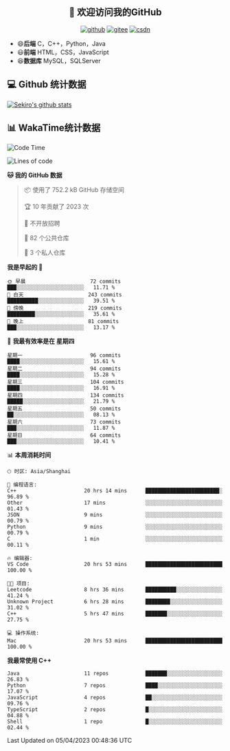 <h2 align="center">👋 欢迎访问我的GitHub</h2>
<p align="center">
  <a href="https://666wxy666.github.io/"><img src="https://img.shields.io/badge/GitHub-24292e" alt="github"></a>
  <a href="https://gitee.com/wxy_666"><img src="https://img.shields.io/badge/Gitee-fe7300" alt="gitee"></a>
  <a href="https://blog.csdn.net/WXY_666"><img src="https://img.shields.io/badge/CSDN-cf000e" alt="csdn"></a>
</p>

- 😄**后端** C，C++，Python，Java
- 😃**前端** HTML，CSS，JavaScript
- 😆**数据库** MySQL，SQLServer

## 💻 Github 统计数据
[![Sekiro's github stats](https://github-readme-stats.vercel.app/api?username=666WXY666)](https://666wxy666.github.io/)

## 📊 WakaTime统计数据

<!--START_SECTION:waka-->
![Code Time](http://img.shields.io/badge/Code%20Time-1%2C581%20hrs%2028%20mins-blue)

![Lines of code](https://img.shields.io/badge/%E4%BB%8E%E3%80%8CHello%20World%E3%80%8D%E8%B5%B7%E6%88%91%E5%B7%B2%E7%BB%8F%E5%86%99%E4%BA%86-5.6%20million%20%E8%A1%8C%E4%BB%A3%E7%A0%81-blue)

**🐱 我的 GitHub 数据** 

> 📦  使用了 752.2 kB GitHub 存储空间 
 > 
> 🏆 10 年贡献了 2023 次
 > 
> 🚫 不开放招聘
 > 
> 📜 82 个公共仓库 
 > 
> 🔑 3 个私人仓库 
 > 
**我是早起的 🐤** 

```text
🌞 早晨                     72 commits          ███░░░░░░░░░░░░░░░░░░░░░░   11.71 % 
🌆 白天                     243 commits         ██████████░░░░░░░░░░░░░░░   39.51 % 
🌃 傍晚                     219 commits         █████████░░░░░░░░░░░░░░░░   35.61 % 
🌙 晚上                     81 commits          ███░░░░░░░░░░░░░░░░░░░░░░   13.17 % 
```
📅 **我最有效率是在 星期四** 

```text
星期一                      96 commits          ████░░░░░░░░░░░░░░░░░░░░░   15.61 % 
星期二                      94 commits          ████░░░░░░░░░░░░░░░░░░░░░   15.28 % 
星期三                      104 commits         ████░░░░░░░░░░░░░░░░░░░░░   16.91 % 
星期四                      134 commits         █████░░░░░░░░░░░░░░░░░░░░   21.79 % 
星期五                      50 commits          ██░░░░░░░░░░░░░░░░░░░░░░░   08.13 % 
星期六                      73 commits          ███░░░░░░░░░░░░░░░░░░░░░░   11.87 % 
星期日                      64 commits          ███░░░░░░░░░░░░░░░░░░░░░░   10.41 % 
```


📊 **本周消耗时间** 

```text
🕑︎ 时区: Asia/Shanghai

💬 编程语言: 
C++                      20 hrs 14 mins      ████████████████████████░   96.89 % 
Other                    17 mins             ░░░░░░░░░░░░░░░░░░░░░░░░░   01.43 % 
JSON                     9 mins              ░░░░░░░░░░░░░░░░░░░░░░░░░   00.79 % 
Python                   9 mins              ░░░░░░░░░░░░░░░░░░░░░░░░░   00.79 % 
C                        1 min               ░░░░░░░░░░░░░░░░░░░░░░░░░   00.11 % 

🔥 编辑器: 
VS Code                  20 hrs 53 mins      █████████████████████████   100.00 % 

🐱‍💻 项目: 
Leetcode                 8 hrs 36 mins       ██████████░░░░░░░░░░░░░░░   41.24 % 
Unknown Project          6 hrs 28 mins       ████████░░░░░░░░░░░░░░░░░   31.02 % 
C++                      5 hrs 47 mins       ███████░░░░░░░░░░░░░░░░░░   27.75 % 

💻 操作系统: 
Mac                      20 hrs 53 mins      █████████████████████████   100.00 % 
```

**我最常使用 C++** 

```text
Java                     11 repos            ███████░░░░░░░░░░░░░░░░░░   26.83 % 
Python                   7 repos             ████░░░░░░░░░░░░░░░░░░░░░   17.07 % 
JavaScript               4 repos             ██░░░░░░░░░░░░░░░░░░░░░░░   09.76 % 
TypeScript               2 repos             █░░░░░░░░░░░░░░░░░░░░░░░░   04.88 % 
Shell                    1 repo              █░░░░░░░░░░░░░░░░░░░░░░░░   02.44 % 
```




 Last Updated on 05/04/2023 00:48:36 UTC
<!--END_SECTION:waka-->

<!--
**666WXY666/666WXY666** is a ✨ _special_ ✨ repository because its `README.md` (this file) appears on your GitHub profile.

Here are some ideas to get you started:

- 🔭 I’m currently working on ...
- 🌱 I’m currently learning ...
- 👯 I’m looking to collaborate on ...
- 🤔 I’m looking for help with ...
- 💬 Ask me about ...
- 📫 How to reach me: ...
- 😄 Pronouns: ...
- ⚡ Fun fact: ...
-->
